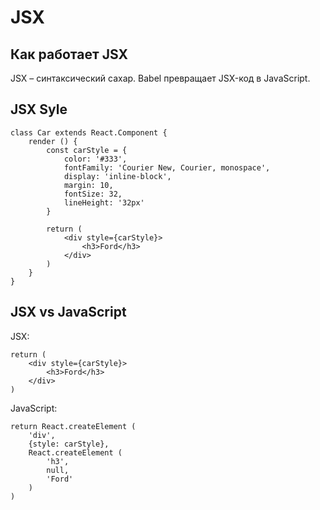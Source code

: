 # JSX
## Как работает JSX
JSX &ndash; синтаксический сахар. Babel превращает JSX-код в JavaScript.

## JSX Syle
    class Car extends React.Component {
        render () {
            const carStyle = {
                color: '#333',
                fontFamily: 'Courier New, Courier, monospace',
                display: 'inline-block',
                margin: 10,
                fontSize: 32,
                lineHeight: '32px'
            }

            return (
                <div style={carStyle}>
                    <h3>Ford</h3>
                </div>
            )
        }
    }

## JSX vs JavaScript

JSX:

    return (
        <div style={carStyle}>
            <h3>Ford</h3>
        </div>
    )

JavaScript:

    return React.createElement (
        'div',
        {style: carStyle},
        React.createElement (
            'h3',
            null,
            'Ford'
        )
    )
